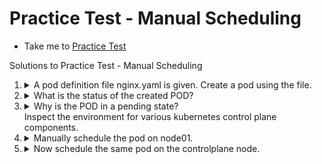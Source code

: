# Practice Test - Manual Scheduling

- Take me to [Practice Test](https://kodekloud.com/topic/practice-test-manual-scheduling/)

Solutions to Practice Test - Manual Scheduling

1. <details>
    <summary>A pod definition file nginx.yaml is given. Create a pod using the file.</summary>

    ```
    kubectl create -f nginx.yaml
    ```

    </details>

1. <details>
    <summary>What is the status of the created POD?</summary>

    ```
    kubectl get pods
    ```

    Examine the `STATUS` column
    </details>

1. <details>
    <summary>Why is the POD in a pending state?</br>Inspect the environment for various kubernetes control plane components.</summary>

    ```
    kubectl get pods --namespace kube-system
    ```

    There is a key pod missing here!
    </details>

1. <details>
    <summary>Manually schedule the pod on node01.</summary>

    We will have to delete and recereate the pod, as the only property that may be edited on a running container is `image`

    ```
    vi nginx.yaml
    ```

    Make the following edit

    ```yaml
    ---
    apiVersion: v1
    kind: Pod
    metadata:
      name: nginx
    spec:
      nodeName: node01    # add this line
      containers:
      -  image: nginx
         name: nginx
    ```

    ```
    kubectl delete -f nginx.yaml
    kubectl create -f nginx.yaml
    ```

    </details>

1. <details>
    <summary>Now schedule the same pod on the controlplane node.</summary>

    Repeat the steps as per the previous question. Edit `nodeName` to be `controlplane`

  </details>
